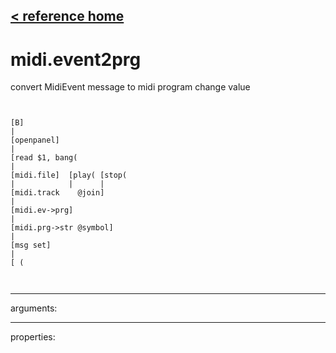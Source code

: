 [< reference home](ceammc_lib.html)
---

# midi.event2prg


convert MidiEvent message to midi program change value

```


[B]
|
[openpanel]
|
[read $1, bang(
|
[midi.file]  [play( [stop(
|            |      |
[midi.track    @join]
|
[midi.ev->prg]
|
[midi.prg->str @symbol]
|
[msg set]
|
[ (

            
```

---
arguments:


---
properties:


